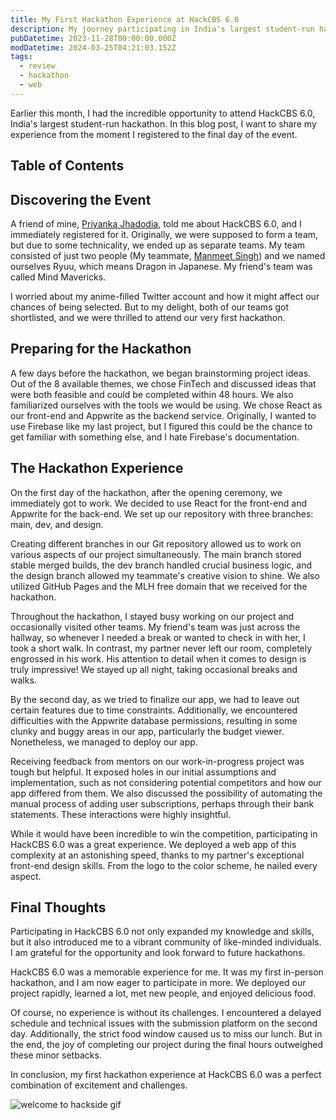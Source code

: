 ```yaml
---
title: My First Hackathon Experience at HackCBS 6.0
description: My journey participating in India's largest student-run hackathon and also my very first hackathon.
pubDatetime: 2023-11-28T00:00:00.000Z
modDatetime: 2024-03-25T04:21:03.152Z
tags:
  - review
  - hackathon
  - web
---
```


Earlier this month, I had the incredible opportunity to attend HackCBS 6.0, India's largest student-run hackathon. In this blog post, I want to share my experience from the moment I registered to the final day of the event.

## Table of Contents

## Discovering the Event

A friend of mine, [Priyanka Jhadodia](https://www.linkedin.com/in/priyanka-buccky), told me about HackCBS 6.0, and I immediately registered for it. Originally, we were supposed to form a team, but due to some technicality, we ended up as separate teams. My team consisted of just two people (My teammate, [Manmeet Singh](https://www.linkedin.com/in/manmeet-singh7)) and we named ourselves Ryuu, which means Dragon in Japanese. My friend's team was called Mind Mavericks.

I worried about my anime-filled Twitter account and how it might affect our chances of being selected. But to my delight, both of our teams got shortlisted, and we were thrilled to attend our very first hackathon.

## Preparing for the Hackathon

A few days before the hackathon, we began brainstorming project ideas. Out of the 8 available themes, we chose FinTech and discussed ideas that were both feasible and could be completed within 48 hours. We also familiarized ourselves with the tools we would be using. We chose React as our front-end and Appwrite as the backend service. Originally, I wanted to use Firebase like my last project, but I figured this could be the chance to get familiar with something else, and I hate Firebase's documentation.

## The Hackathon Experience

On the first day of the hackathon, after the opening ceremony, we immediately got to work. We decided to use React for the front-end and Appwrite for the back-end. We set up our repository with three branches: main, dev, and design.

Creating different branches in our Git repository allowed us to work on various aspects of our project simultaneously. The main branch stored stable merged builds, the dev branch handled crucial business logic, and the design branch allowed my teammate's creative vision to shine. We also utilized GitHub Pages and the MLH free domain that we received for the hackathon.

Throughout the hackathon, I stayed busy working on our project and occasionally visited other teams. My friend's team was just across the hallway, so whenever I needed a break or wanted to check in with her, I took a short walk. In contrast, my partner never left our room, completely engrossed in his work. His attention to detail when it comes to design is truly impressive! We stayed up all night, taking occasional breaks and walks.

By the second day, as we tried to finalize our app, we had to leave out certain features due to time constraints. Additionally, we encountered difficulties with the Appwrite database permissions, resulting in some clunky and buggy areas in our app, particularly the budget viewer. Nonetheless, we managed to deploy our app.

Receiving feedback from mentors on our work-in-progress project was tough but helpful. It exposed holes in our initial assumptions and implementation, such as not considering potential competitors and how our app differed from them. We also discussed the possibility of automating the manual process of adding user subscriptions, perhaps through their bank statements. These interactions were highly insightful.

While it would have been incredible to win the competition, participating in HackCBS 6.0 was a great experience. We deployed a web app of this complexity at an astonishing speed, thanks to my partner's exceptional front-end design skills. From the logo to the color scheme, he nailed every aspect.

## Final Thoughts

Participating in HackCBS 6.0 not only expanded my knowledge and skills, but it also introduced me to a vibrant community of like-minded individuals. I am grateful for the opportunity and look forward to future hackathons.

HackCBS 6.0 was a memorable experience for me. It was my first in-person hackathon, and I am now eager to participate in more. We deployed our project rapidly, learned a lot, met new people, and enjoyed delicious food.

Of course, no experience is without its challenges. I encountered a delayed schedule and technical issues with the submission platform on the second day. Additionally, the strict food window caused us to miss our lunch. But in the end, the joy of completing our project during the final hours outweighed these minor setbacks.

In conclusion, my first hackathon experience at HackCBS 6.0 was a perfect combination of excitement and challenges.

![welcome to hackside gif](@/assets/images/welcome-to-hackside.gif)
